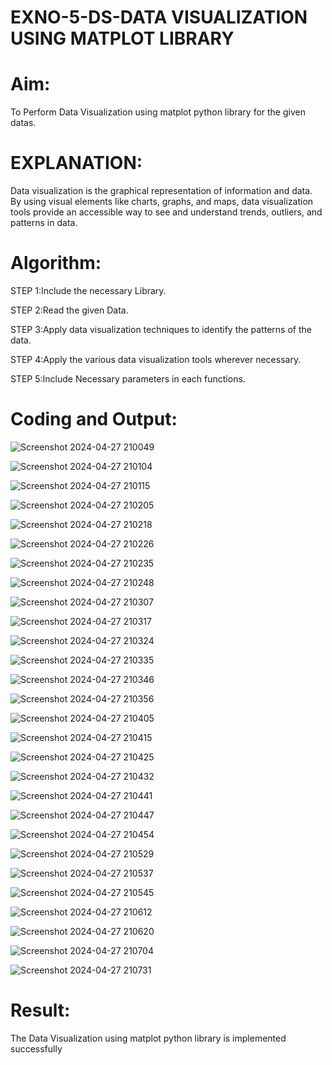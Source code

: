 # EXNO-5-DS-DATA VISUALIZATION USING MATPLOT LIBRARY

# Aim:
  To Perform Data Visualization using matplot python library for the given datas.

# EXPLANATION:
Data visualization is the graphical representation of information and data. By using visual elements like charts, graphs, and maps, data visualization tools provide an accessible way to see and understand trends, outliers, and patterns in data.

# Algorithm:
STEP 1:Include the necessary Library.

STEP 2:Read the given Data.

STEP 3:Apply data visualization techniques to identify the patterns of the data.

STEP 4:Apply the various data visualization tools wherever necessary.

STEP 5:Include Necessary parameters in each functions.

# Coding and Output:
![Screenshot 2024-04-27 210049](https://github.com/Roselinjovita/EXNO-5-DS/assets/119104296/0e2d3485-fb3c-4608-86fa-40182cd1ccef)

![Screenshot 2024-04-27 210104](https://github.com/Roselinjovita/EXNO-5-DS/assets/119104296/ef9dc3f5-9f27-44f9-b64b-c49f312f6178)

![Screenshot 2024-04-27 210115](https://github.com/Roselinjovita/EXNO-5-DS/assets/119104296/a0d7cbce-f601-4774-bd29-9b87aa3ff510)

![Screenshot 2024-04-27 210205](https://github.com/Roselinjovita/EXNO-5-DS/assets/119104296/982828d9-6d81-4578-bb67-6a5ba64fa317)

![Screenshot 2024-04-27 210218](https://github.com/Roselinjovita/EXNO-5-DS/assets/119104296/e9dac5ef-5178-4374-9674-4778cfc516a0)

![Screenshot 2024-04-27 210226](https://github.com/Roselinjovita/EXNO-5-DS/assets/119104296/6567445d-abdd-463f-869f-0a4f25792170)

![Screenshot 2024-04-27 210235](https://github.com/Roselinjovita/EXNO-5-DS/assets/119104296/e25d82ba-746b-4b73-9266-d4715ba0503f)


![Screenshot 2024-04-27 210248](https://github.com/Roselinjovita/EXNO-5-DS/assets/119104296/439cf205-e62e-4517-be87-5c777886d61f)


![Screenshot 2024-04-27 210307](https://github.com/Roselinjovita/EXNO-5-DS/assets/119104296/67a924c4-20b3-44f2-bd69-e2623b46539a)


![Screenshot 2024-04-27 210317](https://github.com/Roselinjovita/EXNO-5-DS/assets/119104296/40dcfd66-2ac2-452d-9cb5-f56e1834835e)


![Screenshot 2024-04-27 210324](https://github.com/Roselinjovita/EXNO-5-DS/assets/119104296/a0e9080c-a33b-4122-b898-ca991c5dcbbe)

![Screenshot 2024-04-27 210335](https://github.com/Roselinjovita/EXNO-5-DS/assets/119104296/e5220889-19ad-46e2-9045-b7a09572a167)


![Screenshot 2024-04-27 210346](https://github.com/Roselinjovita/EXNO-5-DS/assets/119104296/a1fe8f5b-de10-448c-b87d-619c8a35c2a4)

![Screenshot 2024-04-27 210356](https://github.com/Roselinjovita/EXNO-5-DS/assets/119104296/7297d463-f698-40a5-b773-727f65fe7ef5)


![Screenshot 2024-04-27 210405](https://github.com/Roselinjovita/EXNO-5-DS/assets/119104296/cad72ffb-52d2-42a5-a250-f8f13b7b8dfc)

![Screenshot 2024-04-27 210415](https://github.com/Roselinjovita/EXNO-5-DS/assets/119104296/94355fc1-acdf-4a8f-aa56-047fb1a6ec74)


![Screenshot 2024-04-27 210425](https://github.com/Roselinjovita/EXNO-5-DS/assets/119104296/1b2488fe-d4b2-4fe5-8ae5-ffc845a4bf1b)


![Screenshot 2024-04-27 210432](https://github.com/Roselinjovita/EXNO-5-DS/assets/119104296/5ce2e797-926b-473c-bff3-f305d99405d1)


![Screenshot 2024-04-27 210441](https://github.com/Roselinjovita/EXNO-5-DS/assets/119104296/e468a825-99e2-4cf6-8581-6a233d57489b)



![Screenshot 2024-04-27 210447](https://github.com/Roselinjovita/EXNO-5-DS/assets/119104296/bc071084-4013-4491-836d-8a3ff3d7aeca)



![Screenshot 2024-04-27 210454](https://github.com/Roselinjovita/EXNO-5-DS/assets/119104296/667d30f9-a906-4c4b-bf65-74d24e150286)


![Screenshot 2024-04-27 210529](https://github.com/Roselinjovita/EXNO-5-DS/assets/119104296/e2c97013-1824-415d-a01f-dcd30c248d22)


![Screenshot 2024-04-27 210537](https://github.com/Roselinjovita/EXNO-5-DS/assets/119104296/7a871f95-c924-40ed-8534-c6c367825c35)


![Screenshot 2024-04-27 210545](https://github.com/Roselinjovita/EXNO-5-DS/assets/119104296/64c8d8a8-5dc9-46cf-a9ee-8adbee986344)


![Screenshot 2024-04-27 210612](https://github.com/Roselinjovita/EXNO-5-DS/assets/119104296/7c91dd4e-e499-419f-9582-b883ffb646e9)

![Screenshot 2024-04-27 210620](https://github.com/Roselinjovita/EXNO-5-DS/assets/119104296/4b8012f6-fed0-4d20-beb6-90b8e5e588be)

![Screenshot 2024-04-27 210704](https://github.com/Roselinjovita/EXNO-5-DS/assets/119104296/84ac3bac-573b-49ff-90ca-a516255fa3df)


![Screenshot 2024-04-27 210731](https://github.com/Roselinjovita/EXNO-5-DS/assets/119104296/c19d1505-263a-42ff-9eea-b06806855c24)



# Result:
The Data Visualization using matplot python library is implemented successfully
 
